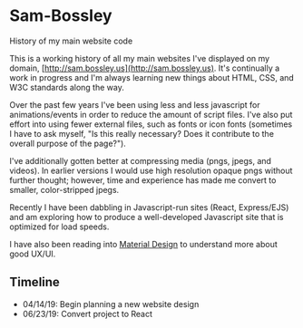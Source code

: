# Sam-Bossley
History of my main website code

This is a working history of all my main websites I've displayed on my domain, [http://sam.bossley.us](http://sam.bossley.us). It's continually a work in progress and I'm always learning new things about HTML, CSS, and W3C standards along the way.

Over the past few years I've been using less and less javascript for animations/events in order to reduce the amount of script files. I've also put effort into using fewer external files, such as fonts or icon fonts (sometimes I have to ask myself, "Is this really necessary? Does it contribute to the overall purpose of the page?").

I've additionally gotten better at compressing media (pngs, jpegs, and videos). In earlier versions I would use high resolution opaque pngs without further thought; however, time and experience has made me convert to smaller, color-stripped jpegs.

Recently I have been dabbling in Javascript-run sites (React, Express/EJS) and am exploring how to produce a well-developed Javascript site that is optimized for load speeds.

I have also been reading into [Material Design](https://material.io/design/introduction/) to understand more about good UX/UI.

## Timeline

 - 04/14/19: Begin planning a new website design
 - 06/23/19: Convert project to React
